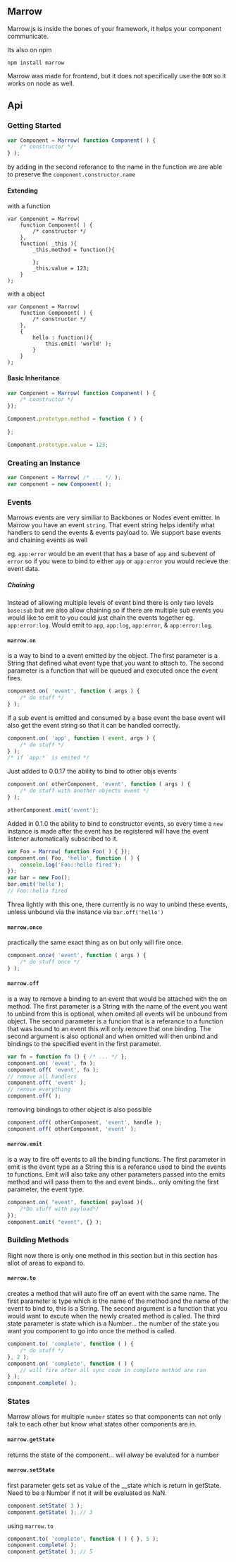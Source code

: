 ## Marrow

Marrow.js is inside the bones of your framework, it helps your component communicate.

Its also on npm

```shell
npm install marrow
```

Marrow was made for frontend, but it does not specifically use the `DOM` so it works on node as well.

## Api

### Getting Started

```javascript
var Component = Marrow( function Component( ) {
	/* constructor */
} );
```

by adding in the second referance to the name in the function we are able to preserve the `component.constructor.name`

#### Extending

with a function

```javascipt
var Component = Marrow( 
	function Component( ) {
		/* constructor */
	},
	function( _this ){
		_this.method = function(){

		};
		_this.value = 123;
	}
);
```
with a object

```javascipt
var Component = Marrow( 
	function Component( ) {
		/* constructor */
	},
	{
		hello : function(){
			this.emit( 'world' );
		}
	}
);
```

#### Basic Inheritance

```javascript
var Component = Marrow( function Component( ) {
	/* constructor */
});

Component.prototype.method = function ( ) {
	
};

Component.prototype.value = 123;
```
### Creating an Instance

```javascript
var Component = Marrow( /* ... */ );
var component = new Component( );
```

### Events

Marrows events are very similiar to Backbones or Nodes event emitter. In Marrow you have an event `string`. That event  string helps identify what handlers to send the events & events payload to. We support base events and chaining events as well

eg. `app:error` would be an event that has a base of `app` and subevent of `error` so if you were to bind to either `app` or `app:error` you would recieve the event data.

##### Chaining

Instead of allowing multiple levels of event bind there is only two levels `base:sub` but we also allow chaining so if there are multiple sub events you would like to emit to you could just chain the events together eg. `app:error:log`. Would emit to `app`, `app:log`, `app:error`, & `app:error:log`.

#### `marrow.on`

is a way to bind to a event emitted by the object. The first parameter is a String that defined what event type that you want to attach to. The second parameter is a function that will be queued and executed once the event fires.

```javascript
component.on( 'event', function ( args ) {
	/* do stuff */
} );
```

If a sub event is emitted and consumed by a base event the base event will also get the event string so that it can be handled correctly.

```javascript
component.on( 'app', function ( event, args ) {
	/* do stuff */
} );
/* if `app:*` is emited */
```

Just added to 0.0.17 the ability to bind to other objs events

```javascript
component.on( otherComponent, 'event', function ( args ) {
	/* do stuff with another objects event */
} );

otherComponent.emit('event');
```

Added in 0.1.0 the ability to bind to constructor events, so every time a `new` instance is made after the event has be registered will have the event listener automatically subscribed to it.

```javascript
var Foo = Marrow( function Foo( ) { });
component.on( Foo, 'hello', function ( ) {
	console.log('Foo::hello fired');
});
var bar = new Foo();
bar.emit('hello');
// Foo::hello fired
```

Threa lightly with this one, there currently is no way to unbind these events, unless unbound via the instance via `bar.off('hello')`


#### `marrow.once`

practically the same exact thing as on but only will fire once.

```javascript
component.once( 'event', function ( args ) {
	/* do stuff once */
} );
```


#### `marrow.off`

is a way to remove a binding to an event that would be attached with the on method. The first parameter is a String with the name of the event you want to unbind from this is optional, when omited all events will be unbound from object. The second parameter is a funcion that is a referance to a function that was bound to an event this will only remove that one binding. The second argument is also optional and when omitted will then unbind and bindings to the specified event in the first parameter.

```javascript
var fn = function fn () { /* ... */ };
component.on( 'event', fn );
component.off( 'event', fn );
// remove all handlers
component.off( 'event' );
// remove everything
component.off( );
```

removing bindings to other object is also possible

```javascript
component.off( otherComponent, 'event', handle );
component.off( otherComponent, 'event' );
```

#### `marrow.emit`

is a way to fire off events to all the binding functions. The first parameter in emit is the event type as a String this is a referance used to bind the events to functions. Emit will also take any other parameters passed into the emits method and will pass them to the and event binds... only omiting the first parameter, the event type.

```javascript
component.on( "event", function( payload ){ 
	/*Do stuff with payload*/
});
component.emit( "event", {} );
```

### Building Methods

Right now there is only one method in this section but in this section has allot of areas to expand to.

#### `marrow.to`

creates a method that will auto fire off an event with the same name.  The first parameter is type which is the name of the method and the name of the event to bind to, this is a String. The second argument is a function that you would want to excute when the newly created method is called. The third state parameter is state which is a Number... the number of the state you want you component to go into once the method is called. 

```javascript
component.to( 'complete', function ( ) {
	/* do stuff */
}, 2 );
component.on( 'complete', function ( ) { 
	// will fire after all sync code in complete method are ran
} );
component.complete( );
```

### States

Marrow allows for multiple `number` states so that components can not only talk to each other but know what states other components are in.

#### `marrow.getState`

returns the state of the component... will alway be evaluted for a number

#### `marrow.setState`

first parameter gets set as value of the __state which is return in getState. Need to be a Number if not it will be evaluated as NaN.

```javascript
component.setState( 3 );
component.getState( ); // 3
```

using `marrow.to`

```javascript
component.to( 'complete', function ( ) { }, 5 );
component.complete( );
component.getState( ); // 5
```



